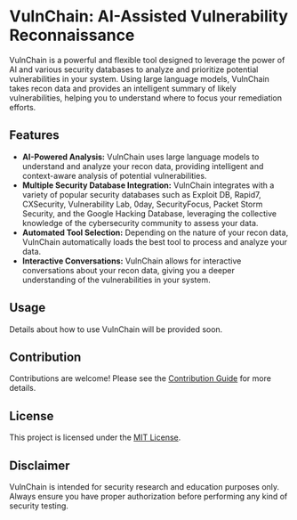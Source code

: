 # VulnChain: AI-Assisted Vulnerability Reconnaissance

VulnChain is a powerful and flexible tool designed to leverage the power of AI and various security databases to analyze and prioritize potential vulnerabilities in your system. Using large language models, VulnChain takes recon data and provides an intelligent summary of likely vulnerabilities, helping you to understand where to focus your remediation efforts.

## Features

- **AI-Powered Analysis:** VulnChain uses large language models to understand and analyze your recon data, providing intelligent and context-aware analysis of potential vulnerabilities.
- **Multiple Security Database Integration:** VulnChain integrates with a variety of popular security databases such as Exploit DB, Rapid7, CXSecurity, Vulnerability Lab, 0day, SecurityFocus, Packet Storm Security, and the Google Hacking Database, leveraging the collective knowledge of the cybersecurity community to assess your data.
- **Automated Tool Selection:** Depending on the nature of your recon data, VulnChain automatically loads the best tool to process and analyze your data.
- **Interactive Conversations:** VulnChain allows for interactive conversations about your recon data, giving you a deeper understanding of the vulnerabilities in your system.

## Usage

Details about how to use VulnChain will be provided soon.

## Contribution

Contributions are welcome! Please see the [Contribution Guide](CONTRIBUTING.md) for more details.

## License

This project is licensed under the [MIT License](LICENSE).

## Disclaimer

VulnChain is intended for security research and education purposes only. Always ensure you have proper authorization before performing any kind of security testing.